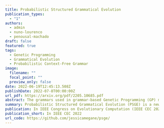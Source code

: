 ```yaml
---
title: Probabilistic Structured Grammatical Evolution
publication_types:
  - "1"
authors:
  - admin
  - nuno-lourenco
  - penousal-machado
draft: false
featured: true
tags:
  - Genetic Programming
  - Grammatical Evolution
  - Probabilistic Context-Free Grammar
image:
  filename: ""
  focal_point: ""
  preview_only: false
date: 2022-06-19T12:45:13.508Z
publishDate: 2022-07-8T00:00:00Z
url_pdf: https://arxiv.org/pdf/2205.10685.pdf
abstract: The grammars used in grammar-based Genetic Programming (GP) methods have a significant impact on the quality of the solutions generated since they define the search space by restricting the solutions to its syntax. In this work, we propose Probabilistic Structured Grammatical Evolution (PSGE), a new approach that combines the Structured Grammatical Evolution (SGE) and Probabilistic Grammatical Evolution (PGE) representation variants and mapping mechanisms. The genotype is a set of dynamic lists, one for each non-terminal in the grammar, with each element of the list representing a probability used to select the next Probabilistic Context-Free Grammar (PCFG) derivation rule. PSGE statistically outperformed Grammatical Evolution (GE) on all six benchmark problems studied. In comparison to PGE, PSGE outperformed 4 of the 6 problems analyzed.
summary: Probabilistic Structured Grammatical Evolution (PSGE) is a new approach that combines the Structured Grammatical Evolution (SGE) and Probabilistic Grammatical Evolution (PGE) representation variants and mapping mechanisms. The genotype is a set of dynamic lists, one for each non-terminal in the grammar, with each element of the list representing a probability used to select the next Probabilistic Context-Free Grammar (PCFG) derivation rule.
publication: In IEEE Congress on Evolutionary Computation (IEEE CEC 2022)
publication_short: In IEEE CEC 2022
url_code: https://github.com/jessicamegane/psge/
---
```

